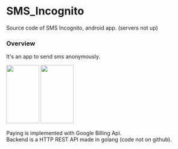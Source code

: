 # SMS_Incognito
Source code of SMS Incognito, android app. (servers not up)

### Overview

It's an app to send sms anonymously.


<img src="https://user-images.githubusercontent.com/102142537/229353885-ac20edf9-5b35-4101-9851-3204618c923a.jpg" width="87" height="155">
<img src="https://user-images.githubusercontent.com/102142537/229353889-05fb9a1b-fd77-4c42-a541-f8256c152da6.jpg" width="87" height="155">

Paying is implemented with Google Billing Api.  
Backend is a HTTP REST API made in golang (code not on github).
